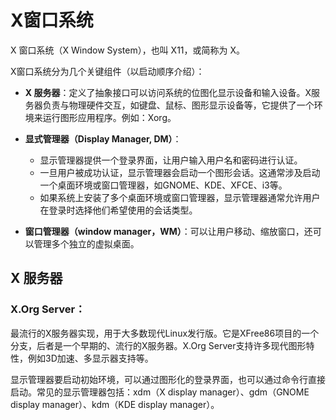 # X窗口系统

X 窗口系统（X Window System），也叫 X11，或简称为 X。

X窗口系统分为几个关键组件（以启动顺序介绍）： 

- **X 服务器**：定义了抽象接口可以访问系统的位图化显示设备和输入设备。X服务器负责与物理硬件交互，如键盘、鼠标、图形显示设备等，它提供了一个环境来运行图形应用程序。例如：Xorg。

- **显式管理器（Display Manager, DM）**：
   - 显示管理器提供一个登录界面，让用户输入用户名和密码进行认证。
   - 一旦用户被成功认证，显示管理器会启动一个图形会话。这通常涉及启动一个桌面环境或窗口管理器，如GNOME、KDE、XFCE、i3等。
   - 如果系统上安装了多个桌面环境或窗口管理器，显示管理器通常允许用户在登录时选择他们希望使用的会话类型。

- **窗口管理器（window manager，WM）**：可以让用户移动、缩放窗口，还可以管理多个独立的虚拟桌面。

## X 服务器

### X.Org Server：

最流行的X服务器实现，用于大多数现代Linux发行版。它是XFree86项目的一个分支，后者是一个早期的、流行的X服务器。X.Org Server支持许多现代图形特性，例如3D加速、多显示器支持等。



显示管理器要启动初始环境，可以通过图形化的登录界面，也可以通过命令行直接启动。常见的显示管理器包括：xdm（X display manager）、gdm（GNOME display manager）、kdm（KDE display manager）。